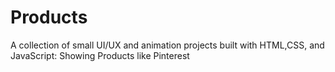# Products
A collection of small UI/UX and animation projects built with HTML,CSS, and JavaScript: Showing Products like Pinterest 
